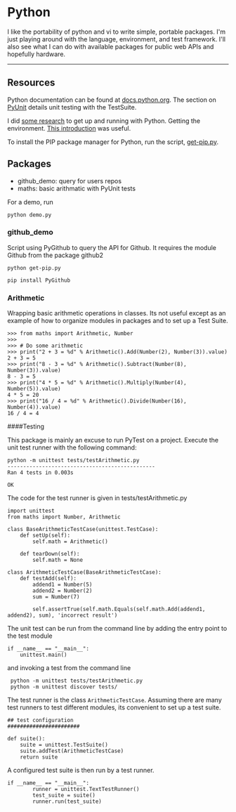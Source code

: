 # Python


I like the portability of python and vi to write simple, portable packages. I'm just playing around with the language, environment, and test framework. I'll also see what I can do with available packages for public web APIs and hopefully hardware.
* * *

## Resources

Python documentation can be found at [docs.python.org](http://docs.python.org/). The 
section on [PyUnit](http://docs.python.org/3/library/unittest.html) details unit testing
with the TestSuite.

I did [some research](http://quitecomplex.com/2014/03/10/dev-log-march-10/) to get up and running with Python. 
Getting the environment. [This introduction](http://mirnazim.org/writings/python-ecosystem-introduction/) was useful.

To install the PIP package manager for Python, run the script, [get-pip.py](https://raw.github.com/pypa/pip/master/contrib/get-pip.py). 

## Packages

* github_demo: query for users repos
* maths: basic arithmatic with PyUnit tests

For a demo, run 

```
python demo.py
```


### github_demo

Script using PyGithub to query the API for Github. It requires the module Github from the package github2

```
python get-pip.py

pip install PyGithub
```

### Arithmetic

Wrapping basic arithmetic operations in classes. Its not useful except as an example of how to organize modules in packages and to set up a Test Suite.

```
>>> from maths import Arithmetic, Number
>>> 
>>> # Do some arithmetic
>>> print("2 + 3 = %d" % Arithmetic().Add(Number(2), Number(3)).value)
2 + 3 = 5
>>> print("8 - 3 = %d" % Arithmetic().Subtract(Number(8), Number(3)).value)
8 - 3 = 5
>>> print("4 * 5 = %d" % Arithmetic().Multiply(Number(4), Number(5)).value)
4 * 5 = 20
>>> print("16 / 4 = %d" % Arithmetic().Divide(Number(16), Number(4)).value)
16 / 4 = 4
```

####Testing

This package is mainly an excuse to run PyTest on a project. Execute the unit 
test runner with the following command:

```
python -m unittest tests/testArithmetic.py
-----------------------------------------------
Ran 4 tests in 0.003s

OK

```

The code for the test runner is given in tests/testArithmetic.py

```
import unittest
from maths import Number, Arithmetic

class BaseArithmeticTestCase(unittest.TestCase):
	def setUp(self):
		self.math = Arithmetic()

	def tearDown(self):
		self.math = None

class ArithmeticTestCase(BaseArithmeticTestCase):
	def testAdd(self):
		addend1 = Number(5)
		addend2 = Number(2)
		sum = Number(7)

		self.assertTrue(self.math.Equals(self.math.Add(addend1, addend2), sum), 'incorrect result')
```

The unit test can be run from the command line by adding the entry point to the test module

```
if __name__ == "__main__":
	unittest.main()
```

and invoking a test from the command line

```
 python -m unittest tests/testArithmetic.py
 python -m unittest discover tests/
```

The test runner is the class `ArithmeticTestCase`. Assuming there are many test runners to test different modules, its convenient to set up a test suite.

```
## test configuration
#######################

def suite():
    suite = unittest.TestSuite()
    suite.addTest(ArithmeticTestCase)
    return suite
```

A configured test suite is then run by a test runner.

```
if __name__ == "__main__":
        runner = unittest.TextTestRunner()
        test_suite = suite()
        runner.run(test_suite)
```
